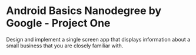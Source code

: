 # Android Basics Nanodegree by Google - Project One
Design and implement a single screen app that displays information about a small business that you are closely familiar with.
